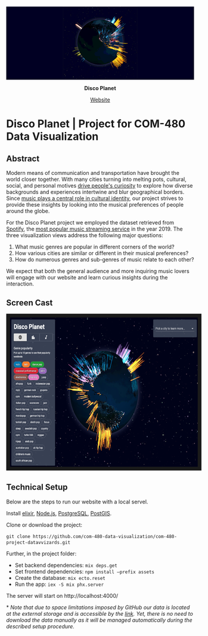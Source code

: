 <div style="background:#010023;" align="center">
  <p>
  <img src="./images/disco_planet.gif" width="200" />
  </p>
</div>

<div align="center">
  <p>
    <strong>Disco Planet</strong>
  </p>

  <p>
    <a href=https://go.aws/3ekQWjO>
      Website
    </a>
  </p>
</div>

# Disco Planet | Project for COM-480 Data Visualization

## Abstract
Modern means of communication and transportation have brought the world closer together. With many cities turning into melting pots, cultural, social, and personal motives [drive people's curiosity](https://comms.theculturetrip.com/wp-content/uploads/2019/05/Culture-Trip-Beyond-Borders-May-2019-Final.pdf) to explore how diverse backgrounds and experiences intertwine and blur geographical borders. Since [music plays a central role in cultural identity](https://doi.org/10.1007/s10824-018-9320-x), our project strives to provide these insights by looking into the musical preferences of people around the globe.

For the Disco Planet project we employed the dataset retrieved from [Spotify](https://developer.spotify.com/documentation/web-api/), the [most popular music streaming service](https://www.fipp.com/news/insightnews/chart-week-world-most-popular-music-streaming-services) in the year 2019. The three visualization views address the following major questions:

1. What music genres are popular in different corners of the world?
2. How various cities are similar or different in their musical preferences?
3. How do numerous genres and sub-genres of music relate to each other?

We expect that both the general audience and more inquiring music lovers will engage with our website and learn curious insights during the interaction.


## Screen Cast
<a href="https://youtu.be/eI-RlNUJV3A" target="_blank"><img src="./images/videocover_discoplanet.png"
alt="Disco Planet" width="625" height="400" border="10" /></a>

## Technical Setup
Below are the steps to run our website with a local servel.

Install [elixir](https://elixir-lang.org/install.html), [Node.js](https://nodejs.org/en/download/), [PostgreSQL](https://www.postgresql.org/download/), [PostGIS](https://postgis.net/install/).

Clone or download the project:

```
git clone https://github.com/com-480-data-visualization/com-480-project-datavvizards.git
```

Further, in the project folder:
* Set backend dependencies: `mix deps.get`
* Set frontend dependencies: `npm install —prefix assets`
* Create the database: `mix ecto.reset`
* Run the app: `iex -S mix phx.server`

The server will start on http://localhost:4000/

\* _Note that due to space limitations imposed by GitHub our data is located at the external storage and is accessible by the [link](https://datavvizards.s3.eu-west-3.amazonaws.com/seeds.zip). Yet, there is no need to download the data manually as it will be managed automatically during the described setup procedure._
